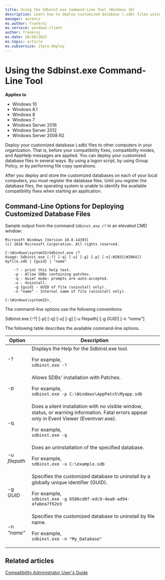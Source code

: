 ```yaml
---
title: Using the Sdbinst.exe Command-Line Tool (Windows 10)
description: Learn how to deploy customized database (.sdb) files using the Sdbinst.exe Command-Line Tool. Review a list of command-line options.
manager: aaroncz
ms.author: frankroj
ms.service: windows-client
author: frankroj
ms.date: 10/28/2022
ms.topic: article
ms.subservice: itpro-deploy
---
```


# Using the Sdbinst.exe Command-Line Tool

**Applies to**

-   Windows 10
-   Windows 8.1
-   Windows 8
-   Windows 7
-   Windows Server 2016
-   Windows Server 2012
-   Windows Server 2008 R2

Deploy your customized database (.sdb) files to other computers in your organization. That is, before your compatibility fixes, compatibility modes, and AppHelp messages are applied. You can deploy your customized database files in several ways. By using a logon script, by using Group Policy, or by performing file copy operations.

After you deploy and store the customized databases on each of your local computers, you must register the database files.
Until you register the database files, the operating system is unable to identify the available compatibility fixes when starting an application. 

## Command-Line Options for Deploying Customized Database Files

Sample output from the command `Sdbinst.exe /?` in an elevated CMD window:

```console
Microsoft Windows [Version 10.0.14393]
(c) 2016 Microsoft Corporation. All rights reserved.

C:\Windows\system32>Sdbinst.exe /?
Usage: Sdbinst.exe [-?] [-q] [-u] [-g] [-p] [-n[:WIN32|WIN64]] myfile.sdb | {guid} | "name"

    -? - print this help text.
    -p - Allow SDBs containing patches.
    -q - Quiet mode: prompts are auto-accepted.
    -u - Uninstall.
    -g {guid} - GUID of file (uninstall only).
    -n "name" - Internal name of file (uninstall only).

C:\Windows\system32>_
```

The command-line options use the following conventions:

Sdbinst.exe \[-?\] \[-p\] \[-q\] \[-u\] \[-g\] \[-u filepath\] \[-g *GUID*\] \[-n *"name"*\]

The following table describes the available command-line options.

|Option|Description|
|--- |--- |
|-?|Displays the Help for the Sdbinst.exe tool.<p>For example,<br>`sdbinst.exe -?`|
|-p|Allows SDBs' installation with Patches.<p>For example,<br>`sdbinst.exe -p C:\Windows\AppPatch\Myapp.sdb`|
|-q|Does a silent installation with no visible window, status, or warning information. Fatal errors appear only in Event Viewer (Eventvwr.exe).<p>For example,<br>`sdbinst.exe -q`|
|-u *filepath*|Does an uninstallation of the specified database.<p>For example,<br>`sdbinst.exe -u C:\example.sdb`|
|-g *GUID*|Specifies the customized database to uninstall by a globally unique identifier (GUID).<p>For example,<br>`sdbinst.exe -g 6586cd8f-edc9-4ea8-ad94-afabea7f62e3`|
|-n *"name"*|Specifies the customized database to uninstall by file name.<p>For example,<br>`sdbinst.exe -n "My_Database"`|

## Related articles

[Compatibility Administrator User's Guide](compatibility-administrator-users-guide.md)